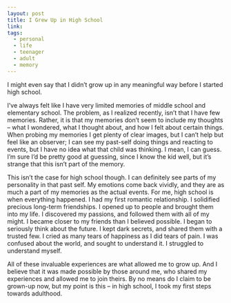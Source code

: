 ```yaml
---
layout: post
title: I Grew Up in High School
link: 
tags: 
  - personal
  - life
  - teenager
  - adult
  - memory
---
```


I might even say that I didn’t grow up in any meaningful way before I started high school.

I’ve always felt like I have very limited memories of middle school and elementary school. The problem, as I realized recently, isn’t that I have few memories. Rather, it is that my memories don’t seem to include my thoughts – what I wondered, what I thought about, and how I felt about certain things. When probing my memories I get plenty of clear images, but I can’t help but feel like an observer; I can see my past-self doing things and reacting to events, but I have no idea what that child was thinking. I mean, I can guess. I’m sure I’d be pretty good at guessing, since I know the kid well, but it’s strange that this isn’t part of the memory.

<!-- more -->

This isn’t the case for high school though. I can definitely see parts of my personality in that past self. My emotions come back vividly, and they are as much a part of my memories as the actual events. For me, high school is when everything happened. I had my first romantic relationship. I solidified precious long-term friendships. I opened up to people and brought them into my life. I discovered my passions, and followed them with all of my might. I became closer to my friends than I believed possible. I began to seriously think about the future. I kept dark secrets, and shared them with a trusted few. I cried as many tears of happiness as I did tears of pain. I was confused about the world, and sought to understand it. I struggled to understand myself.

All of these invaluable experiences are what allowed me to grow up. And I believe that it was made possible by those around me, who shared my experiences and allowed me to join theirs. By no means do I claim to be grown-up now, but my point is this – in high school, I took my first steps towards adulthood.
